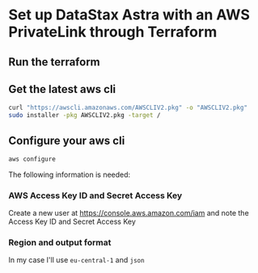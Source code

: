 # Set up DataStax Astra with an AWS PrivateLink through Terraform

## Run the terraform 

## Get the latest aws cli
```sh
curl "https://awscli.amazonaws.com/AWSCLIV2.pkg" -o "AWSCLIV2.pkg"
sudo installer -pkg AWSCLIV2.pkg -target /
```

## Configure your aws cli
```sh
aws configure
```
The following information is needed:
### AWS Access Key ID and Secret Access Key
Create a new user at https://console.aws.amazon.com/iam and note the Access Key ID and Secret Access Key
### Region and output format
In my case I'll use `eu-central-1` and `json`

## 